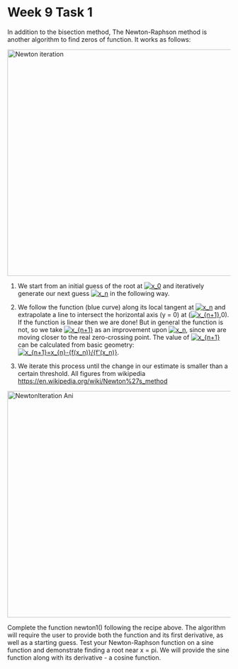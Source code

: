 # Week 9 Task 1
In addition to the bisection method, The Newton-Raphson method is another algorithm to find zeros of function. It works as follows:

<a title="Original:  Olegalexandrov Vector:  Pbroks13, Public domain, via Wikimedia Commons" href="https://commons.wikimedia.org/wiki/File:Newton_iteration.svg"><img width="512" alt="Newton iteration" src="https://upload.wikimedia.org/wikipedia/commons/thumb/8/8c/Newton_iteration.svg/512px-Newton_iteration.svg.png"></a>

1. We start from an initial guess of the root at  <a href="https://www.codecogs.com/eqnedit.php?latex=x_0" target="_blank"><img src="https://latex.codecogs.com/gif.latex?x_0" title="x_0" /></a> and iteratively generate our next guess <a href="https://www.codecogs.com/eqnedit.php?latex=x_n" target="_blank"><img src="https://latex.codecogs.com/gif.latex?x_n" title="x_n" /></a> in the following way.
2. We follow the function (blue curve) along its local tangent at  <a href="https://www.codecogs.com/eqnedit.php?latex=x_n" target="_blank"><img src="https://latex.codecogs.com/gif.latex?x_n" title="x_n" /></a> and extrapolate a line to intersect the horizontal axis (y = 0) at (<a href="https://www.codecogs.com/eqnedit.php?latex=x_{n+1}" target="_blank"><img src="https://latex.codecogs.com/gif.latex?x_{n+1}" title="x_{n+1}" /></a>,0). If the function is linear then we are done! But in general the function is not, so we take <a href="https://www.codecogs.com/eqnedit.php?latex=x_{n+1}" target="_blank"><img src="https://latex.codecogs.com/gif.latex?x_{n+1}" title="x_{n+1}" /></a> as an improvement upon <a href="https://www.codecogs.com/eqnedit.php?latex=x_n" target="_blank"><img src="https://latex.codecogs.com/gif.latex?x_n" title="x_n" /></a>, since we are moving closer to the real zero-crossing point. The value of  <a href="https://www.codecogs.com/eqnedit.php?latex=x_{n+1}" target="_blank"><img src="https://latex.codecogs.com/gif.latex?x_{n+1}" title="x_{n+1}" /></a>  can be calculated from basic geometry: 
<a href="https://www.codecogs.com/eqnedit.php?latex=x_{n&plus;1}=x_{n}-{f(x_n)}/{f'(x_n)}" target="_blank"><img src="https://latex.codecogs.com/gif.latex?x_{n&plus;1}=x_{n}-f(x_n)/f'(x_n)" title="x_{n+1}=x_{n}-{f(x_n)}/{f'(x_n)}" /></a>.

3. We iterate this process until the change in our estimate is smaller than a certain threshold. All figures from wikipedia https://en.wikipedia.org/wiki/Newton%27s_method

<a title="Ralf Pfeifer, CC BY-SA 3.0 &lt;http://creativecommons.org/licenses/by-sa/3.0/&gt;, via Wikimedia Commons" href="https://commons.wikimedia.org/wiki/File:NewtonIteration_Ani.gif"><img width="512" alt="NewtonIteration Ani" src="https://upload.wikimedia.org/wikipedia/commons/e/e0/NewtonIteration_Ani.gif"></a>

Complete the function newton1() following the recipe above. The algorithm will require the user to provide both the function and its first derivative, as well as a starting guess. Test your Newton-Raphson function on a sine function and demonstrate finding a root near x = pi. We will provide the sine function along with its derivative - a cosine function.
